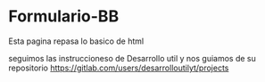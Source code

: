 # Formulario-BB


Esta pagina repasa lo basico de html

seguimos las instruccioneso de Desarrollo util y nos guiamos de su repositorio  https://gitlab.com/users/desarrolloutilyt/projects
